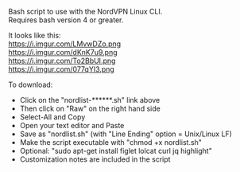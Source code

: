 Bash script to use with the NordVPN Linux CLI.  
Requires bash version 4 or greater.   

It looks like this:   
https://i.imgur.com/LMvwDZo.png   
https://i.imgur.com/dKnK7u9.png   
https://i.imgur.com/To2BbUI.png   
https://i.imgur.com/077qYI3.png   

To download:
- Click on the "nordlist-******.sh" link above
- Then click on "Raw" on the right hand side
- Select-All and Copy
- Open your text editor and Paste
- Save as "nordlist.sh" (with "Line Ending" option = Unix/Linux LF)
- Make the script executable with "chmod +x nordlist.sh"
- Optional: "sudo apt-get install figlet lolcat curl jq highlight"
- Customization notes are included in the script

